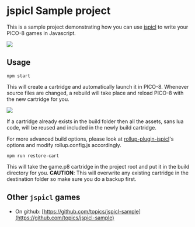 # jspicl Sample project
This is a sample project demonstrating how you can use [jspicl](https://github.com/AgronKabashi/jspicl) to write your PICO-8 games in Javascript.

![](https://i.imgur.com/b3rAt6t.gif)

## Usage
```Shell
npm start
```

This will create a cartridge and automatically launch it in PICO-8. Whenever source files are changed, a rebuild will take place and reload PICO-8 with the new cartridge for you.

![](https://i.imgur.com/QYj4Xga.gif)

If a cartridge already exists in the build folder then all the assets, sans lua code, will be reused and included in the newly build cartridge.

For more advanced build options, please look at [rollup-plugin-jspicl](https://github.com/AgronKabashi/rollup-plugin-jspicl)'s options and modify rollup.config.js accordingly.


```
npm run restore-cart
```

This will take the game.p8 cartridge in the project root and put it in the build directory for you.
**CAUTION**: This will overwrite any existing cartridge in the destination folder so make sure you do a backup first.

## Other `jspicl` games
* On github: [https://github.com/topics/jspicl-sample](https://github.com/topics/jspicl-sample)

